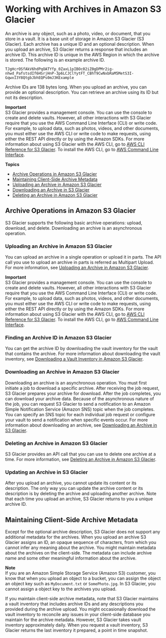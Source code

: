 # Working with Archives in Amazon S3 Glacier<a name="working-with-archives"></a>

An archive is any object, such as a photo, video, or document, that you store in a vault\. It is a base unit of storage in Amazon S3 Glacier \(S3 Glacier\)\. Each archive has a unique ID and an optional description\. When you upload an archive, S3 Glacier returns a response that includes an archive ID\. This archive ID is unique in the AWS Region in which the archive is stored\. The following is an example archive ID\. 

```
TJgHcrOSfAkV6hdPqOATYfp_0ZaxL1pIBOc02iZ0gDPMr2ig-nhwd_PafstsdIf6HSrjHnP-3p6LCJClYytFT_CBhT9CwNxbRaM5MetS3I-GqwxI3Y8QtgbJbhEQPs0mJ3KExample
```

 Archive IDs are 138 bytes long\. When you upload an archive, you can provide an optional description\. You can retrieve an archive using its ID but not its description\.

 

**Important**  
S3 Glacier provides a management console\. You can use the console to create and delete vaults\. However, all other interactions with S3 Glacier require that you use the AWS Command Line Interface \(CLI\) or write code\. For example, to upload data, such as photos, videos, and other documents, you must either use the AWS CLI or write code to make requests, using either the REST API directly or by using the Amazon SDKs\. For more information about using S3 Glacier with the AWS CLI, go to [AWS CLI Reference for S3 Glacier](http://docs.aws.amazon.com/cli/latest/reference/glacier/index.html)\. To install the AWS CLI, go to [AWS Command Line Interface](http://aws.amazon.com/cli/)\.

**Topics**
+ [Archive Operations in Amazon S3 Glacier](#archive-operations-quick-intro)
+ [Maintaining Client\-Side Archive Metadata](#client-side-key-map-concept)
+ [Uploading an Archive in Amazon S3 Glacier](uploading-an-archive.md)
+ [Downloading an Archive in S3 Glacier](downloading-an-archive.md)
+ [Deleting an Archive in Amazon S3 Glacier](deleting-an-archive.md)

## Archive Operations in Amazon S3 Glacier<a name="archive-operations-quick-intro"></a>

S3 Glacier supports the following basic archive operations: upload, download, and delete\. Downloading an archive is an asynchronous operation\. 

### Uploading an Archive in Amazon S3 Glacier<a name="uploading-an-archive-quick-intro"></a>

You can upload an archive in a single operation or upload it in parts\. The API call you use to upload an archive in parts is referred as Multipart Upload\. For more information, see [Uploading an Archive in Amazon S3 Glacier](uploading-an-archive.md)\.

 

**Important**  
S3 Glacier provides a management console\. You can use the console to create and delete vaults\. However, all other interactions with S3 Glacier require that you use the AWS Command Line Interface \(CLI\) or write code\. For example, to upload data, such as photos, videos, and other documents, you must either use the AWS CLI or write code to make requests, using either the REST API directly or by using the Amazon SDKs\. For more information about using S3 Glacier with the AWS CLI, go to [AWS CLI Reference for S3 Glacier](http://docs.aws.amazon.com/cli/latest/reference/glacier/index.html)\. To install the AWS CLI, go to [AWS Command Line Interface](http://aws.amazon.com/cli/)\.

### Finding an Archive ID in Amazon S3 Glacier<a name="finding-an-archive-id-quick-intro"></a>

You can get the archive ID by downloading the vault inventory for the vault that contains the archive\. For more information about downloading the vault inventory, see [Downloading a Vault Inventory in Amazon S3 Glacier](vault-inventory.md)\.

### Downloading an Archive in Amazon S3 Glacier<a name="downloading-an-archive-quick-intro"></a>

Downloading an archive is an asynchronous operation\. You must first initiate a job to download a specific archive\. After receiving the job request, S3 Glacier prepares your archive for download\. After the job completes, you can download your archive data\. Because of the asynchronous nature of the job, you can request S3 Glacier to send a notification to an Amazon Simple Notification Service \(Amazon SNS\) topic when the job completes\. You can specify an SNS topic for each individual job request or configure your vault to send a notification when specific events occur\. For more information about downloading an archive, see [Downloading an Archive in S3 Glacier](downloading-an-archive.md)\.

### Deleting an Archive in Amazon S3 Glacier<a name="deleting-an-archive-quick-intro"></a>

S3 Glacier provides an API call that you can use to delete one archive at a time\. For more information, see [Deleting an Archive in Amazon S3 Glacier](deleting-an-archive.md)\.

### Updating an Archive in S3 Glacier<a name="updating-an-archive-quick-intro"></a>

After you upload an archive, you cannot update its content or its description\. The only way you can update the archive content or its description is by deleting the archive and uploading another archive\. Note that each time you upload an archive, S3 Glacier returns to you a unique archive ID\.

## Maintaining Client\-Side Archive Metadata<a name="client-side-key-map-concept"></a>

Except for the optional archive description, S3 Glacier does not support any additional metadata for the archives\. When you upload an archive S3 Glacier assigns an ID, an opaque sequence of characters, from which you cannot infer any meaning about the archive\. You might maintain metadata about the archives on the client\-side\. The metadata can include archive name and some other meaningful information about the archive\. 

**Note**  
If you are an Amazon Simple Storage Service \(Amazon S3\) customer, you know that when you upload an object to a bucket, you can assign the object an object key such as `MyDocument.txt` or `SomePhoto.jpg`\. In S3 Glacier, you cannot assign a object key to the archives you upload\. 

If you maintain client\-side archive metadata, note that S3 Glacier maintains a vault inventory that includes archive IDs and any descriptions you provided during the archive upload\. You might occasionally download the vault inventory to reconcile any issues in your client\-side database you maintain for the archive metadata\. However, S3 Glacier takes vault inventory approximately daily\. When you request a vault inventory, S3 Glacier returns the last inventory it prepared, a point in time snapshot\.